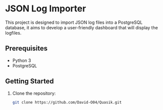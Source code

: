# JSON Log Importer

This project is designed to import JSON log files into a PostgreSQL database, it aims to develop a user-friendly dashboard that will display the logfiles.

## Prerequisites

- Python 3
- PostgreSQL

## Getting Started

1. Clone the repository:

   ```bash
   git clone https://github.com/David-O04/Quasik.git
